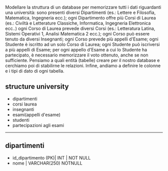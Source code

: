 Modellare la struttura di un database per memorizzare tutti i dati riguardanti una università:
sono presenti diversi Dipartimenti (es.: Lettere e Filosofia, Matematica, Ingegneria ecc.);
ogni Dipartimento offre più Corsi di Laurea (es.: Civiltà e Letterature Classiche, Informatica, Ingegneria Elettronica ecc..)
ogni Corso di Laurea prevede diversi Corsi (es.: Letteratura Latina, Sistemi Operativi 1, Analisi Matematica 2 ecc.);
ogni Corso può essere tenuto da diversi Insegnanti;
ogni Corso prevede più appelli d'Esame;
ogni Studente è iscritto ad un solo Corso di Laurea;
ogni Studente può iscriversi a più appelli di Esame;
per ogni appello d'Esame a cui lo Studente ha partecipato, è necessario memorizzare il voto ottenuto, anche se non sufficiente. Pensiamo a quali entità (tabelle) creare per il nostro database e cerchiamo poi di stabilirne le relazioni. Infine, andiamo a definire le colonne e i tipi di dato di ogni tabella.

 ## structure university

 - dipartimenti 
 - corsi laurea 
 - insegnanti 
 - esami(appelli d'esame)
 - studenti 
 - partecipazioni agli esami

 --------------------------------------------------

 ## dipartimenti 
- id_dipartimento (PK)| INT | NOT NULL
- nome | VARCHAR(250) NOTNULL

